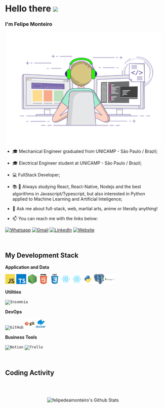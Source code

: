 # Hello there <img src="https://github.com/souvikguria98/souvikguria98/blob/master/Hi.gif" width="30">
### I'm Felipe Monteiro

<img align="right" alt="GIF" src="https://raw.githubusercontent.com/devSouvik/devSouvik/master/gif3.gif" width="500"/>

- 🎓 Mechanical Engineer graduated from UNICAMP - São Paulo / Brazil;

- 🎓 Electrical Engineer student at UNICAMP - São Paulo / Brazil;

- :computer: FullStack Developer;

- :books: 🌱  Always studying React, React-Native, Nodejs and the best algorithms in Javascript/Typescript, but also interested in Python applied to Machine Learning and Artificial Inteligence;

- :speech_balloon: Ask me about full-stack, web, martial arts, anime or literally anything!

- :mailbox: You can reach me with the links below:

[![Whatsapp](https://img.shields.io/badge/-Whatsapp-25D366?style=for-the-badge&logo=whatsapp&logoColor=white)](https://wa.me/5511936184490)
[![Gmail](https://img.shields.io/badge/-GMAIL-D14836?style=for-the-badge&logo=gmail&logoColor=white)](mailto:felipedeamonteiro@gmail.com)
[![LinkedIn](https://img.shields.io/badge/-LINKEDIN-0077B5?style=for-the-badge&logo=linkedin&logoColor=white)](https://www.linkedin.com/in/felipe-de-alc%C3%A2ntara-monteiro-4223b864/)
[![Website](https://img.shields.io/website?label=FELIPEDEAMONTEIRO.COM&logo=REACT&style=for-the-badge&url=http%3A%2F%2Ffelipedeamonteiro.com%2F)](http://felipedeamonteiro.com/)

<br/>

## My Development Stack

**Application and Data**

<code><img height="32" src="https://raw.githubusercontent.com/github/explore/80688e429a7d4ef2fca1e82350fe8e3517d3494d/topics/javascript/javascript.png" alt="Javascript"/></code>
<code><img height="32" src="https://raw.githubusercontent.com/github/explore/80688e429a7d4ef2fca1e82350fe8e3517d3494d/topics/typescript/typescript.png" alt="Typescript"/></code>
<code><img height="32" src="https://raw.githubusercontent.com/github/explore/80688e429a7d4ef2fca1e82350fe8e3517d3494d/topics/nodejs/nodejs.png" alt="Nodejs"/></code>
<code><img height="32" src="https://raw.githubusercontent.com/github/explore/80688e429a7d4ef2fca1e82350fe8e3517d3494d/topics/html/html.png" alt="HTML5"/></code>
<code><img height="32" src="https://raw.githubusercontent.com/github/explore/80688e429a7d4ef2fca1e82350fe8e3517d3494d/topics/css/css.png" alt="CSS"/></code>
<code><img height="32" src="https://raw.githubusercontent.com/github/explore/80688e429a7d4ef2fca1e82350fe8e3517d3494d/topics/react/react.png" alt="React"/></code>
<code><img height="32" src="https://raw.githubusercontent.com/github/explore/80688e429a7d4ef2fca1e82350fe8e3517d3494d/topics/react-native/react-native.png" alt="React Native"/></code>
<code><img height="32" src="https://raw.githubusercontent.com/github/explore/80688e429a7d4ef2fca1e82350fe8e3517d3494d/topics/python/python.png" alt="Python"/></code>
<code><img height="32" src="https://raw.githubusercontent.com/github/explore/80688e429a7d4ef2fca1e82350fe8e3517d3494d/topics/postgresql/postgresql.png" alt="PostegreSQL"/></code>
<code><img height="32" src="https://raw.githubusercontent.com/github/explore/80688e429a7d4ef2fca1e82350fe8e3517d3494d/topics/mongodb/mongodb.png" alt="MongoDB"/></code>

**Utilities**

<code><img height="32" src="https://dashboard.snapcraft.io/site_media/appmedia/2018/04/twitter-card-icon.png" alt="Insomnia"/></code>

**DevOps**

<code><img height="32" src="https://cdn3.iconfinder.com/data/icons/inficons/512/github.png" alt="GitHub"/></code>
<code><img height="32" src="https://raw.githubusercontent.com/github/explore/80688e429a7d4ef2fca1e82350fe8e3517d3494d/topics/git/git.png" alt="Git"/></code>
<code><img height="32" src="https://raw.githubusercontent.com/github/explore/80688e429a7d4ef2fca1e82350fe8e3517d3494d/topics/docker/docker.png" alt="Docker"/></code>

**Business Tools**

<code><img height="32" src="https://cdn.iconscout.com/icon/free/png-512/notion-1693557-1442598.png" alt="Notion"/></code>
<code><img height="32" src="https://cdn.iconscout.com/icon/free/png-512/trello-6-569395.png" alt="Trello"/></code>

<br/>

## Coding Activity

<br/>

<!--[![Top Langs](https://github-readme-stats.vercel.app/api/top-langs/?username=felipedeamonteiro&layout=compact&text_color=daf7dc&bg_color=151515)](https://github.com/felipedeamonteiro/github-readme-stats) -->

<br/>

<p align="center">
  <img align="center" src="https://github-readme-stats.vercel.app/api?username=felipedeamonteiro&include_all_commits=true&count_private=true&show_icons=true&line_height=25&title_color=7A7ADB&icon_color=2234AE&text_color=D3D3D3&bg_color=0,000000,130F40" alt="felipedeamonteiro's Github Stats">
</p>

<br/>

<!--
<p align="right">
  <a href="https://badges.pufler.dev">
      <img src="https://badges.pufler.dev/visits/felipedeamonteiro/felipedeamonteiro" alt="Visitors badge" />
   </a>
</p>
-->




<!--
**felipedeamonteiro/felipedeamonteiro** is a ✨ _special_ ✨ repository because its `README.md` (this file) appears on your GitHub profile.

Here are some ideas to get you started:

- 🔭 I’m currently working on ...
- 🌱 I’m currently learning ...
- 👯 I’m looking to collaborate on ...
- 🤔 I’m looking for help with ...
- 💬 Ask me about ...
- 📫 How to reach me: ...
- 😄 Pronouns: ...
- ⚡ Fun fact: ...
-->
